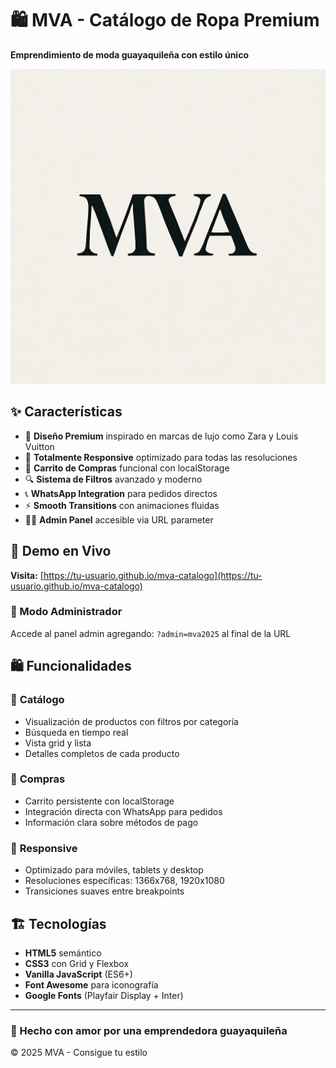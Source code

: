 # 🛍️ MVA - Catálogo de Ropa Premium

**Emprendimiento de moda guayaquileña con estilo único**

![MVA Logo](images/logo%20(1).png)

## ✨ Características

- 🎨 **Diseño Premium** inspirado en marcas de lujo como Zara y Louis Vuitton
- 📱 **Totalmente Responsive** optimizado para todas las resoluciones
- 🛒 **Carrito de Compras** funcional con localStorage
- 🔍 **Sistema de Filtros** avanzado y moderno
- 📞 **WhatsApp Integration** para pedidos directos
- ⚡ **Smooth Transitions** con animaciones fluidas
- 👩‍💼 **Admin Panel** accesible via URL parameter

## 🚀 Demo en Vivo

**Visita:** [https://tu-usuario.github.io/mva-catalogo](https://tu-usuario.github.io/mva-catalogo)

### 🔑 Modo Administrador
Accede al panel admin agregando: `?admin=mva2025` al final de la URL

## 🛍️ Funcionalidades

### 🏪 **Catálogo**
- Visualización de productos con filtros por categoría
- Búsqueda en tiempo real
- Vista grid y lista
- Detalles completos de cada producto

### 🛒 **Compras**
- Carrito persistente con localStorage
- Integración directa con WhatsApp para pedidos
- Información clara sobre métodos de pago

### 📱 **Responsive**
- Optimizado para móviles, tablets y desktop
- Resoluciones específicas: 1366x768, 1920x1080
- Transiciones suaves entre breakpoints

## 🏗️ Tecnologías

- **HTML5** semántico
- **CSS3** con Grid y Flexbox
- **Vanilla JavaScript** (ES6+)
- **Font Awesome** para iconografía
- **Google Fonts** (Playfair Display + Inter)


---

### 💝 Hecho con amor por una emprendedora guayaquileña

© 2025 MVA - Consigue tu estilo